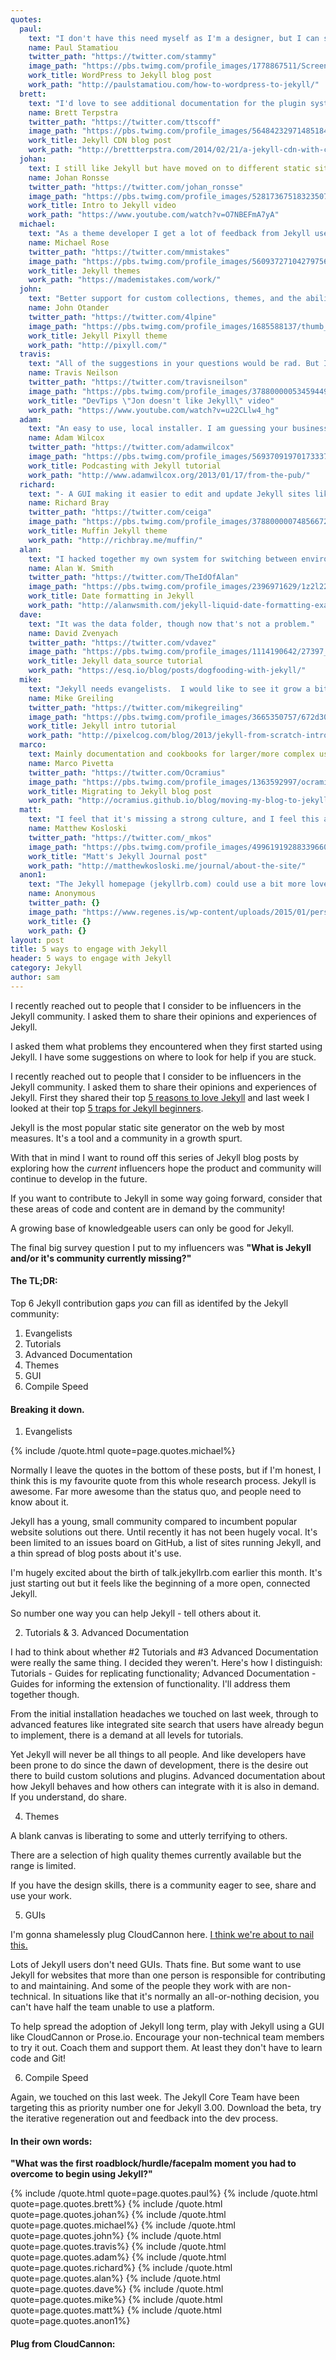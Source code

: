 ```yaml
---
quotes:
  paul:
    text: "I don't have this need myself as I'm a designer, but I can see the need for more and better designed Jekyll themes. The majority I've seen are made by engineers so they are not quite super slick on the design side yet. ;-)"
    name: Paul Stamatiou
    twitter_path: "https://twitter.com/stammy"
    image_path: "https://pbs.twimg.com/profile_images/1778867511/Screen_Shot_2012-01-24_at_2.03.52_PM_400x400.png"
    work_title: WordPress to Jekyll blog post
    work_path: "http://paulstamatiou.com/how-to-wordpress-to-jekyll/"
  brett:
    text: "I'd love to see additional documentation for the plugin system. The basics are well documented these days, but it still takes a lot of digging to figure out how to do anything unexpected."
    name: Brett Terpstra
    twitter_path: "https://twitter.com/ttscoff"
    image_path: "https://pbs.twimg.com/profile_images/564842329714851840/qqDLuEwd_400x400.jpeg"
    work_title: Jekyll CDN blog post
    work_path: "http://brettterpstra.com/2014/02/21/a-jekyll-cdn-with-cloudfront/"
  johan:
    text: I still like Jekyll but have moved on to different static site generators because Jekyll is just too slow for my needs.
    name: Johan Ronsse
    twitter_path: "https://twitter.com/johan_ronsse"
    image_path: "https://pbs.twimg.com/profile_images/528173675183235075/COCkQ3PO_400x400.jpeg"
    work_title: Intro to Jekyll video
    work_path: "https://www.youtube.com/watch?v=O7NBEFmA7yA"
  michael:
    text: "As a theme developer I get a lot of feedback from Jekyll users. The ones I hear from the most are generally non-devs who gravitate to Jekyll because of the free hosting GitHub Pages provides. From their comments there definitely is a void to fill in providing a service that makes working with Jekyll easier. Whether that's something like prose.io, a GUI wrapper for those who fear the CLI, or just making it easier to get it installed and running on their system.\n\nAs far as features for Jekyll it seems to be moving in the right direction with 3.0. I have a fairly large Jekyll site and it takes forever to build, so anything to improve performance there has my vote. With the incremental rebuild stuff the Jekyll core team is working on hopefully that will be a non-issue."
    name: Michael Rose
    twitter_path: "https://twitter.com/mmistakes"
    image_path: "https://pbs.twimg.com/profile_images/560937271042797568/m5VndD_B.jpeg"
    work_title: Jekyll themes
    work_path: "https://mademistakes.com/work/"
  john:
    text: "Better support for custom collections, themes, and the ability to potentially switch out themes on the fly. It would be ideal if there were an easier way to ship with plugin support (Github pages doesn't support it)."
    name: John Otander
    twitter_path: "https://twitter.com/4lpine"
    image_path: "https://pbs.twimg.com/profile_images/1685588137/thumb_400x400.jpg"
    work_title: Jekyll Pixyll theme
    work_path: "http://pixyll.com/"
  travis:
    text: "All of the suggestions in your questions would be rad. But I think Jekyll would have greater adoption if there were some app that would handle the config and compile. I answer a lot of questions all day about how to do this or that. Mostly just getting started.\n\nA lot of questions about getting it running on windows.\n\nIt's hard to dev a jekyll site for someone else. They just want a blog. There is prose.io, but it has its ... hang ups."
    name: Travis Neilson
    twitter_path: "https://twitter.com/travisneilson"
    image_path: "https://pbs.twimg.com/profile_images/378800000534594497/ff6e59ec85e5f439931a13a11e7e5212_400x400.jpeg"
    work_title: "DevTips \"Jon doesn't like Jekyll\" video"
    work_path: "https://www.youtube.com/watch?v=u22CLlw4_hg"
  adam:
    text: "An easy to use, local installer. I am guessing your business model will mostly be managing the Jekyll engine, and letting people submit content in an easy way- thus locally installing Jekyll isn't on your radar. That said, I truly believe that a standalone installer for Jekyll is needed to open it out to people unable to find their way through installing and managing gems just to get up and running.\n\nThere is Omnibus Jekyll [1], a standalone installer for Jekyll and dependencies, but work on that is slow and not currently the main focus of the Jekyll developers.\n\n[1] https://github.com/jekyll/omnibus-jekyll"
    name: Adam Wilcox
    twitter_path: "https://twitter.com/adamwilcox"
    image_path: "https://pbs.twimg.com/profile_images/569370919701733376/SZzuCEB-_400x400.jpeg"
    work_title: Podcasting with Jekyll tutorial
    work_path: "http://www.adamwilcox.org/2013/01/17/from-the-pub/"
  richard:
    text: "- A GUI making it easier to edit and update Jekyll sites like Wordpress, or Tumblr.\n- Possibly a Nodejs version."
    name: Richard Bray
    twitter_path: "https://twitter.com/ceiga"
    image_path: "https://pbs.twimg.com/profile_images/378800000748566726/83e335bc62829792ef3fa876463bb7e3_400x400.jpeg"
    work_title: Muffin Jekyll theme
    work_path: "http://richbray.me/muffin/"
  alan:
    text: "I hacked together my own system for switching between environments:\n\n- dev - for testing HTML/JS/CSS changes.\n- drafts - to speed up jekyll builds for previewing content. \n- prod - what I build locally that gets deployed to the site. \n\nFor a while, I setup an external image directory so that images weren't under the main tree. I don't do that anymore and am not sure it's needed. (Did it to keep full deployments smaller)\n\n---\n\nI should point out that I'm about to move away from Jekyll to build a dynamic site. This has less to do with Jekyll and more to do with me wanted to mess around with Rails."
    name: Alan W. Smith
    twitter_path: "https://twitter.com/TheIdOfAlan"
    image_path: "https://pbs.twimg.com/profile_images/2396971629/1z2l22mqcpqvhlv3hs9t_400x400.jpeg"
    work_title: Date formatting in Jekyll
    work_path: "http://alanwsmith.com/jekyll-liquid-date-formatting-examples"
  dave:
    text: "It was the data folder, though now that's not a problem."
    name: David Zvenyach
    twitter_path: "https://twitter.com/vdavez"
    image_path: "https://pbs.twimg.com/profile_images/1114190642/27397_8639519_5240_n_400x400.jpg"
    work_title: Jekyll data_source tutorial
    work_path: "https://esq.io/blog/posts/dogfooding-with-jekyll/"
  mike:
    text: "Jekyll needs evangelists.  I would like to see it grow a bit outside of its niche and reach more mainstream support, though given its learning curve I realize the mainstream appeal may have a ceiling.\n\nI for one am sick of clients handing me a bloated Wordpress installation to maintain when all they are using it for are few static web pages and a layout template.  The number of server resources and maintenance headaches that could be avoided is staggering."
    name: Mike Greiling
    twitter_path: "https://twitter.com/mikegreiling"
    image_path: "https://pbs.twimg.com/profile_images/3665350757/672d30f885ed73aa4e1d7d8d87289649_400x400.png"
    work_title: Jekyll intro tutorial
    work_path: "http://pixelcog.com/blog/2013/jekyll-from-scratch-introduction/"
  marco:
    text: Mainly documentation and cookbooks for larger/more complex use-cases (reporting/crawling/data sources/etc)
    name: Marco Pivetta
    twitter_path: "https://twitter.com/Ocramius"
    image_path: "https://pbs.twimg.com/profile_images/1363592997/ocramius-aethril-marco-pivetta-1_400x400.png"
    work_title: Migrating to Jekyll blog post
    work_path: "http://ocramius.github.io/blog/moving-my-blog-to-jekyll/"
  matt:
    text: "I feel that it's missing a strong culture, and I feel this amazing technology is underrated."
    name: Matthew Kosloski
    twitter_path: "https://twitter.com/_mkos"
    image_path: "https://pbs.twimg.com/profile_images/499619192883396609/lAwfijv8_400x400.jpeg"
    work_title: "Matt's Jekyll Journal post"
    work_path: "http://matthewkosloski.me/journal/about-the-site/"
  anon1:
    text: "The Jekyll homepage (jekyllrb.com) could use a bit more love, although it has been getting better (better instructions, more comprehensive). It is still not always clear why Jekyll works certain ways, or how to do things that aren't the exact things described on jekyllrb.com. I imagine that there is a lot of more advanced functionality that I don't use because the tutorials just aren't there yet, or they're written for a more advanced developer audience (I am definitely at the less technical of the developer spectrum)."
    name: Anonymous
    twitter_path: {}
    image_path: "https://www.regenes.is/wp-content/uploads/2015/01/person-placeholder-400x400.png"
    work_title: {}
    work_path: {}
layout: post
title: 5 ways to engage with Jekyll
header: 5 ways to engage with Jekyll
category: Jekyll
author: sam
---
```

I recently reached out to people that I consider to be influencers in the Jekyll community. I asked them to share their opinions and experiences of Jekyll.

I asked them what problems they encountered when they first started using Jekyll. I have some suggestions on where to look for help if you are stuck. <!-- excerpt stop -->

I recently reached out to people that I consider to be influencers in the Jekyll community. I asked them to share their opinions and experiences of Jekyll. First they shared their top [5 reasons to love Jekyll](http://cloudcannon.com/jekyll/2015/03/04/5-reasons-you-should-use-jekyll.html) and last week I looked at their top [5 traps for Jekyll beginners](http://cloudcannon.com/jekyll/2015/03/13/5-common-jekyll-traps.html).

Jekyll is the most popular static site generator on the web by most measures. It's a tool and a community in a growth spurt.

With that in mind I want to round off this series of Jekyll blog posts by exploring how the *current* influencers hope the product and community will continue to develop in the future.

If you want to contribute to Jekyll in some way going forward, consider that these areas of code and content are in demand by the community!

A growing base of knowledgeable users can only be good for Jekyll.

The final big survey question I put to my influencers was **&quot;What is Jekyll and/or it's community currently missing?&quot;**

#### The TL;DR:

Top 6 Jekyll contribution gaps *you* can fill as identifed by the Jekyll community:

1.  Evangelists
2.  Tutorials
3.  Advanced Documentation
4.  Themes
5.  GUI
6.  Compile Speed

#### Breaking it down.

1. Evangelists

{% include /quote.html quote=page.quotes.michael%}

Normally I leave the quotes in the bottom of these posts, but if I'm honest, I think this is my favourite quote from this whole research process. Jekyll is awesome. Far more awesome than the status quo, and people need to know about it.

Jekyll has a young, small community compared to incumbent popular website solutions out there. Until recently it has not been hugely vocal. It's been limited to an issues board on GitHub, a list of sites running Jekyll, and a thin spread of blog posts about it's use.

I'm hugely excited about the birth of talk.jekyllrb.com earlier this month. It's just starting out but it feels like the beginning of a more open, connected Jekyll.

So number one way you can help Jekyll - tell others about it.

2. Tutorials & 3. Advanced Documentation

I had to think about whether #2 Tutorials and #3 Advanced Documentation were really the same thing. I decided they weren't. Here's how I distinguish: Tutorials - Guides for replicating functionality; Advanced Documentation - Guides for informing the extension of functionality. I'll address them together though.

From the initial installation headaches we touched on last week, through to advanced features like integrated site search that users have already begun to implement, there is a demand at all levels for tutorials.

Yet Jekyll will never be all things to all people. And like developers have been prone to do since the dawn of development, there is the desire out there to build custom solutions and plugins. Advanced documentation about how Jekyll behaves and how others can integrate with it is also in demand. If you understand, do share.

4. Themes

A blank canvas is liberating to some and utterly terrifying to others.

There are a selection of high quality themes currently available but the range is limited.

If you have the design skills, there is a community eager to see, share and use your work.

5. GUIs

I'm gonna shamelessly plug CloudCannon here. [I think we're about to nail this.](https://www.youtube.com/watch?v=Fjd0V_pET5E)

Lots of Jekyll users don't need GUIs. Thats fine. But some want to use Jekyll for websites that more than one person is responsible for contributing to and maintaining. And some of the people they work with are non-technical. In situations like that it's normally an all-or-nothing decision, you can't have half the team unable to use a platform.

To help spread the adoption of Jekyll long term, play with Jekyll using a GUI like CloudCannon or Prose.io. Encourage your non-technical team members to try it out. Coach them and support them. At least they don't have to learn code and Git!

6. Compile Speed

Again, we touched on this last week. The Jekyll Core Team have been targeting this as priority number one for Jekyll 3.00. Download the beta, try the iterative regeneration out and feedback into the dev process.

#### In their own words:

**&quot;What was the first roadblock/hurdle/facepalm moment you had to overcome to begin using Jekyll?&quot;**

{% include /quote.html quote=page.quotes.paul%}
{% include /quote.html quote=page.quotes.brett%}
{% include /quote.html quote=page.quotes.johan%}
{% include /quote.html quote=page.quotes.michael%}
{% include /quote.html quote=page.quotes.john%}
{% include /quote.html quote=page.quotes.travis%}
{% include /quote.html quote=page.quotes.adam%}
{% include /quote.html quote=page.quotes.richard%}
{% include /quote.html quote=page.quotes.alan%}
{% include /quote.html quote=page.quotes.dave%}
{% include /quote.html quote=page.quotes.mike%}
{% include /quote.html quote=page.quotes.matt%}
{% include /quote.html quote=page.quotes.anon1%}

#### Plug from CloudCannon:
